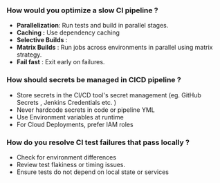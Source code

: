 


### How would you optimize a slow CI pipeline ?

* **Parallelization**: Run tests and build in parallel stages. 
* **Caching :** Use dependency caching 
* **Selective Builds** : 
* **Matrix Builds** : Run jobs across environments in parallel using matrix strategy. 
* **Fail fast** : Exit early on failures. 


### How should secrets be managed in CICD pipeline ?


*  Store secrets in the CI/CD tool's secret management (eg. GitHub Secrets , Jenkins Credentials etc. )
* Never hardcode secrets in code or pipeline YML
* Use Environment variables at runtime
* For Cloud Deployments, prefer IAM roles 


### How do you resolve CI test failures that pass locally ?

* Check for environment differences 
* Review test flakiness or timing issues. 
* Ensure tests do not depend on local state or services 


